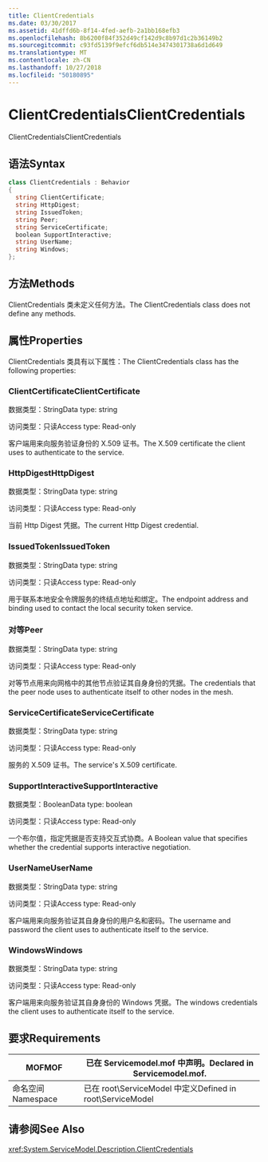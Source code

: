 ```yaml
---
title: ClientCredentials
ms.date: 03/30/2017
ms.assetid: 41dffd6b-8f14-4fed-aefb-2a1bb168efb3
ms.openlocfilehash: 8b6200f84f352d49cf142d9c8b97d1c2b36149b2
ms.sourcegitcommit: c93fd5139f9efcf6db514e3474301738a6d1d649
ms.translationtype: MT
ms.contentlocale: zh-CN
ms.lasthandoff: 10/27/2018
ms.locfileid: "50180895"
---
```

# <a name="clientcredentials"></a><span data-ttu-id="3fdaa-102">ClientCredentials</span><span class="sxs-lookup"><span data-stu-id="3fdaa-102">ClientCredentials</span></span>
<span data-ttu-id="3fdaa-103">ClientCredentials</span><span class="sxs-lookup"><span data-stu-id="3fdaa-103">ClientCredentials</span></span>  
  
## <a name="syntax"></a><span data-ttu-id="3fdaa-104">语法</span><span class="sxs-lookup"><span data-stu-id="3fdaa-104">Syntax</span></span>  
  
```csharp
class ClientCredentials : Behavior  
{  
  string ClientCertificate;  
  string HttpDigest;  
  string IssuedToken;  
  string Peer;  
  string ServiceCertificate;  
  boolean SupportInteractive;  
  string UserName;  
  string Windows;  
};  
```  
  
## <a name="methods"></a><span data-ttu-id="3fdaa-105">方法</span><span class="sxs-lookup"><span data-stu-id="3fdaa-105">Methods</span></span>  
 <span data-ttu-id="3fdaa-106">ClientCredentials 类未定义任何方法。</span><span class="sxs-lookup"><span data-stu-id="3fdaa-106">The ClientCredentials class does not define any methods.</span></span>  
  
## <a name="properties"></a><span data-ttu-id="3fdaa-107">属性</span><span class="sxs-lookup"><span data-stu-id="3fdaa-107">Properties</span></span>  
 <span data-ttu-id="3fdaa-108">ClientCredentials 类具有以下属性：</span><span class="sxs-lookup"><span data-stu-id="3fdaa-108">The ClientCredentials class has the following properties:</span></span>  
  
### <a name="clientcertificate"></a><span data-ttu-id="3fdaa-109">ClientCertificate</span><span class="sxs-lookup"><span data-stu-id="3fdaa-109">ClientCertificate</span></span>  
 <span data-ttu-id="3fdaa-110">数据类型：String</span><span class="sxs-lookup"><span data-stu-id="3fdaa-110">Data type: string</span></span>  
  
 <span data-ttu-id="3fdaa-111">访问类型：只读</span><span class="sxs-lookup"><span data-stu-id="3fdaa-111">Access type: Read-only</span></span>  
  
 <span data-ttu-id="3fdaa-112">客户端用来向服务验证身份的 X.509 证书。</span><span class="sxs-lookup"><span data-stu-id="3fdaa-112">The X.509 certificate the client uses to authenticate to the service.</span></span>  
  
### <a name="httpdigest"></a><span data-ttu-id="3fdaa-113">HttpDigest</span><span class="sxs-lookup"><span data-stu-id="3fdaa-113">HttpDigest</span></span>  
 <span data-ttu-id="3fdaa-114">数据类型：String</span><span class="sxs-lookup"><span data-stu-id="3fdaa-114">Data type: string</span></span>  
  
 <span data-ttu-id="3fdaa-115">访问类型：只读</span><span class="sxs-lookup"><span data-stu-id="3fdaa-115">Access type: Read-only</span></span>  
  
 <span data-ttu-id="3fdaa-116">当前 Http Digest 凭据。</span><span class="sxs-lookup"><span data-stu-id="3fdaa-116">The current Http Digest credential.</span></span>  
  
### <a name="issuedtoken"></a><span data-ttu-id="3fdaa-117">IssuedToken</span><span class="sxs-lookup"><span data-stu-id="3fdaa-117">IssuedToken</span></span>  
 <span data-ttu-id="3fdaa-118">数据类型：String</span><span class="sxs-lookup"><span data-stu-id="3fdaa-118">Data type: string</span></span>  
  
 <span data-ttu-id="3fdaa-119">访问类型：只读</span><span class="sxs-lookup"><span data-stu-id="3fdaa-119">Access type: Read-only</span></span>  
  
 <span data-ttu-id="3fdaa-120">用于联系本地安全令牌服务的终结点地址和绑定。</span><span class="sxs-lookup"><span data-stu-id="3fdaa-120">The endpoint address and binding used to contact the local security token service.</span></span>  
  
### <a name="peer"></a><span data-ttu-id="3fdaa-121">对等</span><span class="sxs-lookup"><span data-stu-id="3fdaa-121">Peer</span></span>  
 <span data-ttu-id="3fdaa-122">数据类型：String</span><span class="sxs-lookup"><span data-stu-id="3fdaa-122">Data type: string</span></span>  
  
 <span data-ttu-id="3fdaa-123">访问类型：只读</span><span class="sxs-lookup"><span data-stu-id="3fdaa-123">Access type: Read-only</span></span>  
  
 <span data-ttu-id="3fdaa-124">对等节点用来向网格中的其他节点验证其自身身份的凭据。</span><span class="sxs-lookup"><span data-stu-id="3fdaa-124">The credentials that the peer node uses to authenticate itself to other nodes in the mesh.</span></span>  
  
### <a name="servicecertificate"></a><span data-ttu-id="3fdaa-125">ServiceCertificate</span><span class="sxs-lookup"><span data-stu-id="3fdaa-125">ServiceCertificate</span></span>  
 <span data-ttu-id="3fdaa-126">数据类型：String</span><span class="sxs-lookup"><span data-stu-id="3fdaa-126">Data type: string</span></span>  
  
 <span data-ttu-id="3fdaa-127">访问类型：只读</span><span class="sxs-lookup"><span data-stu-id="3fdaa-127">Access type: Read-only</span></span>  
  
 <span data-ttu-id="3fdaa-128">服务的 X.509 证书。</span><span class="sxs-lookup"><span data-stu-id="3fdaa-128">The service's X.509 certificate.</span></span>  
  
### <a name="supportinteractive"></a><span data-ttu-id="3fdaa-129">SupportInteractive</span><span class="sxs-lookup"><span data-stu-id="3fdaa-129">SupportInteractive</span></span>  
 <span data-ttu-id="3fdaa-130">数据类型：Boolean</span><span class="sxs-lookup"><span data-stu-id="3fdaa-130">Data type: boolean</span></span>  
  
 <span data-ttu-id="3fdaa-131">访问类型：只读</span><span class="sxs-lookup"><span data-stu-id="3fdaa-131">Access type: Read-only</span></span>  
  
 <span data-ttu-id="3fdaa-132">一个布尔值，指定凭据是否支持交互式协商。</span><span class="sxs-lookup"><span data-stu-id="3fdaa-132">A Boolean value that specifies whether the credential supports interactive negotiation.</span></span>  
  
### <a name="username"></a><span data-ttu-id="3fdaa-133">UserName</span><span class="sxs-lookup"><span data-stu-id="3fdaa-133">UserName</span></span>  
 <span data-ttu-id="3fdaa-134">数据类型：String</span><span class="sxs-lookup"><span data-stu-id="3fdaa-134">Data type: string</span></span>  
  
 <span data-ttu-id="3fdaa-135">访问类型：只读</span><span class="sxs-lookup"><span data-stu-id="3fdaa-135">Access type: Read-only</span></span>  
  
 <span data-ttu-id="3fdaa-136">客户端用来向服务验证其自身身份的用户名和密码。</span><span class="sxs-lookup"><span data-stu-id="3fdaa-136">The username and password the client uses to authenticate itself to the service.</span></span>  
  
### <a name="windows"></a><span data-ttu-id="3fdaa-137">Windows</span><span class="sxs-lookup"><span data-stu-id="3fdaa-137">Windows</span></span>  
 <span data-ttu-id="3fdaa-138">数据类型：String</span><span class="sxs-lookup"><span data-stu-id="3fdaa-138">Data type: string</span></span>  
  
 <span data-ttu-id="3fdaa-139">访问类型：只读</span><span class="sxs-lookup"><span data-stu-id="3fdaa-139">Access type: Read-only</span></span>  
  
 <span data-ttu-id="3fdaa-140">客户端用来向服务验证其自身身份的 Windows 凭据。</span><span class="sxs-lookup"><span data-stu-id="3fdaa-140">The windows credentials the client uses to authenticate itself to the service.</span></span>  
  
## <a name="requirements"></a><span data-ttu-id="3fdaa-141">要求</span><span class="sxs-lookup"><span data-stu-id="3fdaa-141">Requirements</span></span>  
  
|<span data-ttu-id="3fdaa-142">MOF</span><span class="sxs-lookup"><span data-stu-id="3fdaa-142">MOF</span></span>|<span data-ttu-id="3fdaa-143">已在 Servicemodel.mof 中声明。</span><span class="sxs-lookup"><span data-stu-id="3fdaa-143">Declared in Servicemodel.mof.</span></span>|  
|---------|-----------------------------------|  
|<span data-ttu-id="3fdaa-144">命名空间</span><span class="sxs-lookup"><span data-stu-id="3fdaa-144">Namespace</span></span>|<span data-ttu-id="3fdaa-145">已在 root\ServiceModel 中定义</span><span class="sxs-lookup"><span data-stu-id="3fdaa-145">Defined in root\ServiceModel</span></span>|  
  
## <a name="see-also"></a><span data-ttu-id="3fdaa-146">请参阅</span><span class="sxs-lookup"><span data-stu-id="3fdaa-146">See Also</span></span>  
 <xref:System.ServiceModel.Description.ClientCredentials>
